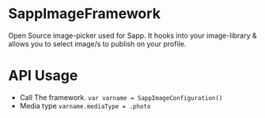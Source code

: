 # SappImageFramework
Open Source image-picker used for Sapp. 
It hooks into your image-library & allows you to select image/s to publish on your profile.

# API Usage
- Call The framework.
``` var varname = SappImageConfiguration() ```
- Media type
``` varname.mediaType = .photo ```

